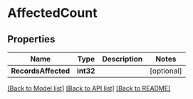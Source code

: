 # AffectedCount

## Properties

Name | Type | Description | Notes
------------ | ------------- | ------------- | -------------
**RecordsAffected** | **int32** |  | [optional] 

[[Back to Model list]](../README.md#documentation-for-models) [[Back to API list]](../README.md#documentation-for-api-endpoints) [[Back to README]](../README.md)


